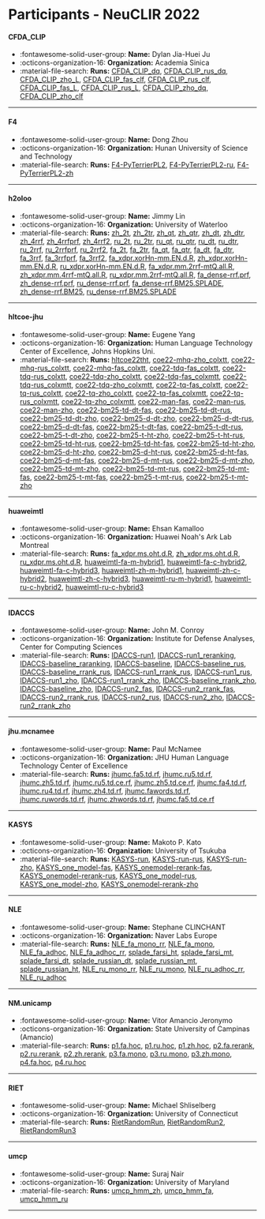# Participants - NeuCLIR 2022 

#### CFDA_CLIP
 - :fontawesome-solid-user-group: **Name:** Dylan Jia-Huei Ju
 - :octicons-organization-16: **Organization:** Academia Sinica
 - :material-file-search: **Runs:** [CFDA_CLIP_dq](./runs.md#cfda_clip_dq), [CFDA_CLIP_rus_dq](./runs.md#cfda_clip_rus_dq), [CFDA_CLIP_zho_L](./runs.md#cfda_clip_zho_l), [CFDA_CLIP_fas_clf](./runs.md#cfda_clip_fas_clf), [CFDA_CLIP_rus_clf](./runs.md#cfda_clip_rus_clf), [CFDA_CLIP_fas_L](./runs.md#cfda_clip_fas_l), [CFDA_CLIP_rus_L](./runs.md#cfda_clip_rus_l), [CFDA_CLIP_zho_dq](./runs.md#cfda_clip_zho_dq), [CFDA_CLIP_zho_clf](./runs.md#cfda_clip_zho_clf) 

---
#### F4
 - :fontawesome-solid-user-group: **Name:** Dong Zhou
 - :octicons-organization-16: **Organization:** Hunan University of Science and Technology
 - :material-file-search: **Runs:** [F4-PyTerrierPL2](./runs.md#f4-pyterrierpl2), [F4-PyTerrierPL2-ru](./runs.md#f4-pyterrierpl2-ru), [F4-PyTerrierPL2-zh](./runs.md#f4-pyterrierpl2-zh) 

---
#### h2oloo
 - :fontawesome-solid-user-group: **Name:** Jimmy Lin
 - :octicons-organization-16: **Organization:** University of Waterloo
 - :material-file-search: **Runs:** [zh_2t](./runs.md#zh_2t), [zh_2tr](./runs.md#zh_2tr), [zh_qt](./runs.md#zh_qt), [zh_qtr](./runs.md#zh_qtr), [zh_dt](./runs.md#zh_dt), [zh_dtr](./runs.md#zh_dtr), [zh_4rrf](./runs.md#zh_4rrf), [zh_4rrfprf](./runs.md#zh_4rrfprf), [zh_4rrf2](./runs.md#zh_4rrf2), [ru_2t](./runs.md#ru_2t), [ru_2tr](./runs.md#ru_2tr), [ru_qt](./runs.md#ru_qt), [ru_qtr](./runs.md#ru_qtr), [ru_dt](./runs.md#ru_dt), [ru_dtr](./runs.md#ru_dtr), [ru_2rrf](./runs.md#ru_2rrf), [ru_2rrfprf](./runs.md#ru_2rrfprf), [ru_2rrf2](./runs.md#ru_2rrf2), [fa_2t](./runs.md#fa_2t), [fa_2tr](./runs.md#fa_2tr), [fa_qt](./runs.md#fa_qt), [fa_qtr](./runs.md#fa_qtr), [fa_dt](./runs.md#fa_dt), [fa_dtr](./runs.md#fa_dtr), [fa_3rrf](./runs.md#fa_3rrf), [fa_3rrfprf](./runs.md#fa_3rrfprf), [fa_3rrf2](./runs.md#fa_3rrf2), [fa_xdpr.xorHn-mm.EN.d.R](./runs.md#fa_xdpr.xorhn-mm.en.d.r), [zh_xdpr.xorHn-mm.EN.d.R](./runs.md#zh_xdpr.xorhn-mm.en.d.r), [ru_xdpr.xorHn-mm.EN.d.R](./runs.md#ru_xdpr.xorhn-mm.en.d.r), [fa_xdpr.mm.2rrf-mtQ.all.R](./runs.md#fa_xdpr.mm.2rrf-mtq.all.r), [zh_xdpr.mm.4rrf-mtQ.all.R](./runs.md#zh_xdpr.mm.4rrf-mtq.all.r), [ru_xdpr.mm.2rrf-mtQ.all.R](./runs.md#ru_xdpr.mm.2rrf-mtq.all.r), [fa_dense-rrf.prf](./runs.md#fa_dense-rrf.prf), [zh_dense-rrf.prf](./runs.md#zh_dense-rrf.prf), [ru_dense-rrf.prf](./runs.md#ru_dense-rrf.prf), [fa_dense-rrf.BM25.SPLADE](./runs.md#fa_dense-rrf.bm25.splade), [zh_dense-rrf.BM25](./runs.md#zh_dense-rrf.bm25), [ru_dense-rrf.BM25.SPLADE](./runs.md#ru_dense-rrf.bm25.splade) 

---
#### hltcoe-jhu
 - :fontawesome-solid-user-group: **Name:** Eugene Yang
 - :octicons-organization-16: **Organization:** Human Language Technology Center of Excellence, Johns Hopkins Uni.
 - :material-file-search: **Runs:** [hltcoe22tht](./runs.md#hltcoe22tht), [coe22-mhq-zho_colxtt](./runs.md#coe22-mhq-zho_colxtt), [coe22-mhq-rus_colxtt](./runs.md#coe22-mhq-rus_colxtt), [coe22-mhq-fas_colxtt](./runs.md#coe22-mhq-fas_colxtt), [coe22-tdq-fas_colxtt](./runs.md#coe22-tdq-fas_colxtt), [coe22-tdq-rus_colxtt](./runs.md#coe22-tdq-rus_colxtt), [coe22-tdq-zho_colxtt](./runs.md#coe22-tdq-zho_colxtt), [coe22-tdq-fas_colxmtt](./runs.md#coe22-tdq-fas_colxmtt), [coe22-tdq-rus_colxmtt](./runs.md#coe22-tdq-rus_colxmtt), [coe22-tdq-zho_colxmtt](./runs.md#coe22-tdq-zho_colxmtt), [coe22-tq-fas_colxtt](./runs.md#coe22-tq-fas_colxtt), [coe22-tq-rus_colxtt](./runs.md#coe22-tq-rus_colxtt), [coe22-tq-zho_colxtt](./runs.md#coe22-tq-zho_colxtt), [coe22-tq-fas_colxmtt](./runs.md#coe22-tq-fas_colxmtt), [coe22-tq-rus_colxmtt](./runs.md#coe22-tq-rus_colxmtt), [coe22-tq-zho_colxmtt](./runs.md#coe22-tq-zho_colxmtt), [coe22-man-fas](./runs.md#coe22-man-fas), [coe22-man-rus](./runs.md#coe22-man-rus), [coe22-man-zho](./runs.md#coe22-man-zho), [coe22-bm25-td-dt-fas](./runs.md#coe22-bm25-td-dt-fas), [coe22-bm25-td-dt-rus](./runs.md#coe22-bm25-td-dt-rus), [coe22-bm25-td-dt-zho](./runs.md#coe22-bm25-td-dt-zho), [coe22-bm25-d-dt-zho](./runs.md#coe22-bm25-d-dt-zho), [coe22-bm25-d-dt-rus](./runs.md#coe22-bm25-d-dt-rus), [coe22-bm25-d-dt-fas](./runs.md#coe22-bm25-d-dt-fas), [coe22-bm25-t-dt-fas](./runs.md#coe22-bm25-t-dt-fas), [coe22-bm25-t-dt-rus](./runs.md#coe22-bm25-t-dt-rus), [coe22-bm25-t-dt-zho](./runs.md#coe22-bm25-t-dt-zho), [coe22-bm25-t-ht-zho](./runs.md#coe22-bm25-t-ht-zho), [coe22-bm25-t-ht-rus](./runs.md#coe22-bm25-t-ht-rus), [coe22-bm25-td-ht-rus](./runs.md#coe22-bm25-td-ht-rus), [coe22-bm25-td-ht-fas](./runs.md#coe22-bm25-td-ht-fas), [coe22-bm25-td-ht-zho](./runs.md#coe22-bm25-td-ht-zho), [coe22-bm25-d-ht-zho](./runs.md#coe22-bm25-d-ht-zho), [coe22-bm25-d-ht-rus](./runs.md#coe22-bm25-d-ht-rus), [coe22-bm25-d-ht-fas](./runs.md#coe22-bm25-d-ht-fas), [coe22-bm25-d-mt-fas](./runs.md#coe22-bm25-d-mt-fas), [coe22-bm25-d-mt-rus](./runs.md#coe22-bm25-d-mt-rus), [coe22-bm25-d-mt-zho](./runs.md#coe22-bm25-d-mt-zho), [coe22-bm25-td-mt-zho](./runs.md#coe22-bm25-td-mt-zho), [coe22-bm25-td-mt-rus](./runs.md#coe22-bm25-td-mt-rus), [coe22-bm25-td-mt-fas](./runs.md#coe22-bm25-td-mt-fas), [coe22-bm25-t-mt-fas](./runs.md#coe22-bm25-t-mt-fas), [coe22-bm25-t-mt-rus](./runs.md#coe22-bm25-t-mt-rus), [coe22-bm25-t-mt-zho](./runs.md#coe22-bm25-t-mt-zho) 

---
#### huaweimtl
 - :fontawesome-solid-user-group: **Name:** Ehsan Kamalloo
 - :octicons-organization-16: **Organization:** Huawei Noah's Ark Lab Montreal
 - :material-file-search: **Runs:** [fa_xdpr.ms.oht.d.R](./runs.md#fa_xdpr.ms.oht.d.r), [zh_xdpr.ms.oht.d.R](./runs.md#zh_xdpr.ms.oht.d.r), [ru_xdpr.ms.oht.d.R](./runs.md#ru_xdpr.ms.oht.d.r), [huaweimtl-fa-m-hybrid1](./runs.md#huaweimtl-fa-m-hybrid1), [huaweimtl-fa-c-hybrid2](./runs.md#huaweimtl-fa-c-hybrid2), [huaweimtl-fa-c-hybrid3](./runs.md#huaweimtl-fa-c-hybrid3), [huaweimtl-zh-m-hybrid1](./runs.md#huaweimtl-zh-m-hybrid1), [huaweimtl-zh-c-hybrid2](./runs.md#huaweimtl-zh-c-hybrid2), [huaweimtl-zh-c-hybrid3](./runs.md#huaweimtl-zh-c-hybrid3), [huaweimtl-ru-m-hybrid1](./runs.md#huaweimtl-ru-m-hybrid1), [huaweimtl-ru-c-hybrid2](./runs.md#huaweimtl-ru-c-hybrid2), [huaweimtl-ru-c-hybrid3](./runs.md#huaweimtl-ru-c-hybrid3) 

---
#### IDACCS
 - :fontawesome-solid-user-group: **Name:** John M. Conroy
 - :octicons-organization-16: **Organization:** Institute for Defense Analyses, Center for Computing Sciences
 - :material-file-search: **Runs:** [IDACCS-run1](./runs.md#idaccs-run1), [IDACCS-run1_reranking](./runs.md#idaccs-run1_reranking), [IDACCS-baseline_raranking](./runs.md#idaccs-baseline_raranking), [IDACCS-baseline](./runs.md#idaccs-baseline), [IDACCS-baseline_rus](./runs.md#idaccs-baseline_rus), [IDACCS-baseline_rrank_rus](./runs.md#idaccs-baseline_rrank_rus), [IDACCS-run1_rrank_rus](./runs.md#idaccs-run1_rrank_rus), [IDACCS-run1_rus](./runs.md#idaccs-run1_rus), [IDACCS-run1_zho](./runs.md#idaccs-run1_zho), [IDACCS-run1_rrank_zho](./runs.md#idaccs-run1_rrank_zho), [IDACCS-baseline_rrank_zho](./runs.md#idaccs-baseline_rrank_zho), [IDACCS-baseline_zho](./runs.md#idaccs-baseline_zho), [IDACCS-run2_fas](./runs.md#idaccs-run2_fas), [IDACCS-run2_rrank_fas](./runs.md#idaccs-run2_rrank_fas), [IDACCS-run2_rrank_rus](./runs.md#idaccs-run2_rrank_rus), [IDACCS-run2_rus](./runs.md#idaccs-run2_rus), [IDACCS-run2_zho](./runs.md#idaccs-run2_zho), [IDACCS-run2_rrank_zho](./runs.md#idaccs-run2_rrank_zho) 

---
#### jhu.mcnamee
 - :fontawesome-solid-user-group: **Name:** Paul McNamee
 - :octicons-organization-16: **Organization:** JHU Human Language Technology Center of Excellence
 - :material-file-search: **Runs:** [jhumc.fa5.td.rf](./runs.md#jhumc.fa5.td.rf), [jhumc.ru5.td.rf](./runs.md#jhumc.ru5.td.rf), [jhumc.zh5.td.rf](./runs.md#jhumc.zh5.td.rf), [jhumc.ru5.td.ce.rf](./runs.md#jhumc.ru5.td.ce.rf), [jhumc.zh5.td.ce.rf](./runs.md#jhumc.zh5.td.ce.rf), [jhumc.fa4.td.rf](./runs.md#jhumc.fa4.td.rf), [jhumc.ru4.td.rf](./runs.md#jhumc.ru4.td.rf), [jhumc.zh4.td.rf](./runs.md#jhumc.zh4.td.rf), [jhumc.fawords.td.rf](./runs.md#jhumc.fawords.td.rf), [jhumc.ruwords.td.rf](./runs.md#jhumc.ruwords.td.rf), [jhumc.zhwords.td.rf](./runs.md#jhumc.zhwords.td.rf), [jhumc.fa5.td.ce.rf](./runs.md#jhumc.fa5.td.ce.rf) 

---
#### KASYS
 - :fontawesome-solid-user-group: **Name:** Makoto P. Kato
 - :octicons-organization-16: **Organization:** University of Tsukuba
 - :material-file-search: **Runs:** [KASYS-run](./runs.md#kasys-run), [KASYS-run-rus](./runs.md#kasys-run-rus), [KASYS-run-zho](./runs.md#kasys-run-zho), [KASYS_one_model-fas](./runs.md#kasys_one_model-fas), [KASYS_onemodel-rerank-fas](./runs.md#kasys_onemodel-rerank-fas), [KASYS_onemodel-rerank-rus](./runs.md#kasys_onemodel-rerank-rus), [KASYS_one_model-rus](./runs.md#kasys_one_model-rus), [KASYS_one_model-zho](./runs.md#kasys_one_model-zho), [KASYS_onemodel-rerank-zho](./runs.md#kasys_onemodel-rerank-zho) 

---
#### NLE
 - :fontawesome-solid-user-group: **Name:** Stephane CLINCHANT
 - :octicons-organization-16: **Organization:** Naver Labs Europe
 - :material-file-search: **Runs:** [NLE_fa_mono_rr](./runs.md#nle_fa_mono_rr), [NLE_fa_mono](./runs.md#nle_fa_mono), [NLE_fa_adhoc](./runs.md#nle_fa_adhoc), [NLE_fa_adhoc_rr](./runs.md#nle_fa_adhoc_rr), [splade_farsi_ht](./runs.md#splade_farsi_ht), [splade_farsi_mt](./runs.md#splade_farsi_mt), [splade_farsi_dt](./runs.md#splade_farsi_dt), [splade_russian_dt](./runs.md#splade_russian_dt), [splade_russian_mt](./runs.md#splade_russian_mt), [splade_russian_ht](./runs.md#splade_russian_ht), [NLE_ru_mono_rr](./runs.md#nle_ru_mono_rr), [NLE_ru_mono](./runs.md#nle_ru_mono), [NLE_ru_adhoc_rr](./runs.md#nle_ru_adhoc_rr), [NLE_ru_adhoc](./runs.md#nle_ru_adhoc) 

---
#### NM.unicamp
 - :fontawesome-solid-user-group: **Name:** Vitor Amancio Jeronymo
 - :octicons-organization-16: **Organization:** State University of Campinas (Amancio)
 - :material-file-search: **Runs:** [p1.fa.hoc](./runs.md#p1.fa.hoc), [p1.ru.hoc](./runs.md#p1.ru.hoc), [p1.zh.hoc](./runs.md#p1.zh.hoc), [p2.fa.rerank](./runs.md#p2.fa.rerank), [p2.ru.rerank](./runs.md#p2.ru.rerank), [p2.zh.rerank](./runs.md#p2.zh.rerank), [p3.fa.mono](./runs.md#p3.fa.mono), [p3.ru.mono](./runs.md#p3.ru.mono), [p3.zh.mono](./runs.md#p3.zh.mono), [p4.fa.hoc](./runs.md#p4.fa.hoc), [p4.ru.hoc](./runs.md#p4.ru.hoc) 

---
#### RIET
 - :fontawesome-solid-user-group: **Name:** Michael Shliselberg
 - :octicons-organization-16: **Organization:** University of Connecticut
 - :material-file-search: **Runs:** [RietRandomRun](./runs.md#rietrandomrun), [RietRandomRun2](./runs.md#rietrandomrun2), [RietRandomRun3](./runs.md#rietrandomrun3) 

---
#### umcp
 - :fontawesome-solid-user-group: **Name:** Suraj Nair
 - :octicons-organization-16: **Organization:** University of Maryland
 - :material-file-search: **Runs:** [umcp_hmm_zh](./runs.md#umcp_hmm_zh), [umcp_hmm_fa](./runs.md#umcp_hmm_fa), [umcp_hmm_ru](./runs.md#umcp_hmm_ru) 

---
